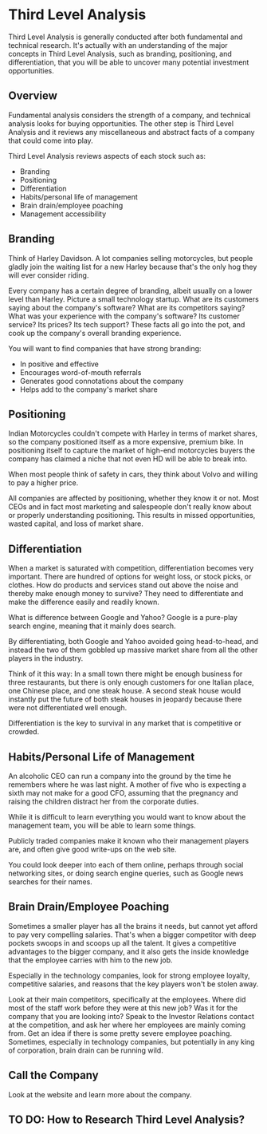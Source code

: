 # Third Level Analysis

Third Level Analysis is generally conducted after both fundamental and technical research. It's actually with an understanding of the major concepts in Third Level Analysis, such as branding, positioning, and differentiation, that you will be able to uncover many potential investment opportunities.

## Overview

Fundamental analysis considers the strength of a company, and technical analysis looks for buying opportunities. The other step is Third Level Analysis and it reviews any miscellaneous and abstract facts of a company that could come into play.

Third Level Analysis reviews aspects of each stock such as:

- Branding
- Positioning
- Differentiation
- Habits/personal life of management
- Brain drain/employee poaching
- Management accessibility

## Branding

Think of Harley Davidson. A lot companies selling motorcycles, but people gladly join the waiting list for a new Harley because that's the only hog they will ever consider riding.

Every company has a certain degree of branding, albeit usually on a lower level than Harley. Picture a small technology startup. What are its customers saying about the company's software? What are its competitors saying? What was your experience with the company's software? Its customer service? Its prices? Its tech support? These facts all go into the pot, and cook up the company's overall branding experience.

You will want to find companies that have strong branding:

- In positive and effective
- Encourages word-of-mouth referrals
- Generates good connotations about the company
- Helps add to the company's market share

## Positioning

Indian Motorcycles couldn't compete with Harley in terms of market shares, so the company positioned itself as a more expensive, premium bike. In positioning itself to capture the market of high-end motorcycles buyers the company has claimed a niche that not even HD will be able to break into.

When most people think of safety in cars, they think about Volvo and willing to pay a higher price.

All companies are affected by positioning, whether they know it or not. Most CEOs and in fact most marketing and salespeople don't really know about or properly understanding positioning. This results in missed opportunities, wasted capital, and loss of market share.

## Differentiation

When a market is saturated with competition, differentiation becomes very important. There are hundred of options for weight loss, or stock picks, or clothes. How do products and services stand out above the noise and thereby make enough money to survive? They need to differentiate and make the difference easily and readily known.

What is difference between Google and Yahoo? Google is a pure-play search engine, meaning that it mainly does search.

By differentiating, both Google and Yahoo avoided going head-to-head, and instead the two of them gobbled up massive market share from all the other players in the industry.

Think of it this way: In a small town there might be enough business for three restaurants, but there is only enough customers for one Italian place, one Chinese place, and one steak house. A second steak house would instantly put the future of both steak houses in jeopardy because there were not differentiated well enough.

Differentiation is the key to survival in any market that is competitive or crowded.

## Habits/Personal Life of Management

An alcoholic CEO can run a company into the ground by the time he remembers where he was last night. A mother of five who is expecting a sixth may not make for a good CFO, assuming that the pregnancy and raising the children distract her from the corporate duties.

While it is difficult to learn everything you would want to know about the management team, you will be able to learn some things.

Publicly traded companies make it known who their management players are, and often give good write-ups on the web site.

You could look deeper into each of them online, perhaps through social networking sites, or doing search engine queries, such as Google news searches for their names.

## Brain Drain/Employee Poaching

Sometimes a smaller player has all the brains it needs, but cannot yet afford to pay very compelling salaries. That's when a bigger competitor with deep pockets swoops in and scoops up all the talent. It gives a competitive advantages to the bigger company, and it also gets the inside knowledge that the employee carries with him to the new job.

Especially in the technology companies, look for strong employee loyalty, competitive salaries, and reasons that the key players won't be stolen away.

Look at their main competitors, specifically at the employees. Where did most of the staff work before they were at this new job? Was it for the company that you are looking into? Speak to the Investor Relations contact at the competition, and ask her where her employees are mainly coming from. Get an idea if there is some pretty severe employee poaching. Sometimes, especially in technology companies, but potentially in any king of corporation, brain drain can be running wild.

## Call the Company

Look at the website and learn more about the company.

## TO DO:  How to Research Third Level Analysis?
